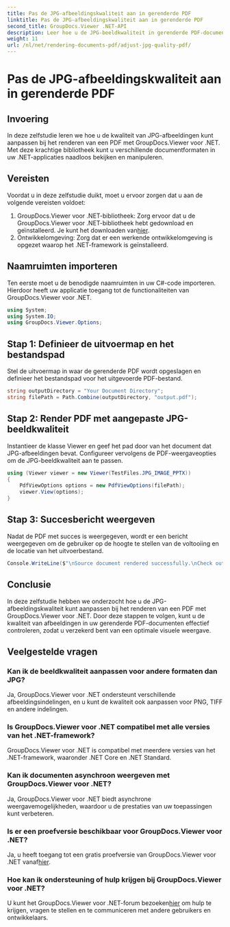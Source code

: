 ```yaml
---
title: Pas de JPG-afbeeldingskwaliteit aan in gerenderde PDF
linktitle: Pas de JPG-afbeeldingskwaliteit aan in gerenderde PDF
second_title: GroupDocs.Viewer .NET-API
description: Leer hoe u de JPG-beeldkwaliteit in gerenderde PDF-documenten kunt aanpassen met GroupDocs.Viewer voor .NET. Verbeter uw documentkijkervaring.
weight: 11
url: /nl/net/rendering-documents-pdf/adjust-jpg-quality-pdf/
---
```


# Pas de JPG-afbeeldingskwaliteit aan in gerenderde PDF

## Invoering
In deze zelfstudie leren we hoe u de kwaliteit van JPG-afbeeldingen kunt aanpassen bij het renderen van een PDF met GroupDocs.Viewer voor .NET. Met deze krachtige bibliotheek kunt u verschillende documentformaten in uw .NET-applicaties naadloos bekijken en manipuleren.
## Vereisten
Voordat u in deze zelfstudie duikt, moet u ervoor zorgen dat u aan de volgende vereisten voldoet:
1.  GroupDocs.Viewer voor .NET-bibliotheek: Zorg ervoor dat u de GroupDocs.Viewer voor .NET-bibliotheek hebt gedownload en geïnstalleerd. Je kunt het downloaden van[hier](https://releases.groupdocs.com/viewer/net/).
2. Ontwikkelomgeving: Zorg dat er een werkende ontwikkelomgeving is opgezet waarop het .NET-framework is geïnstalleerd.

## Naamruimten importeren
Ten eerste moet u de benodigde naamruimten in uw C#-code importeren. Hierdoor heeft uw applicatie toegang tot de functionaliteiten van GroupDocs.Viewer voor .NET.
```csharp
using System;
using System.IO;
using GroupDocs.Viewer.Options;
```
## Stap 1: Definieer de uitvoermap en het bestandspad
Stel de uitvoermap in waar de gerenderde PDF wordt opgeslagen en definieer het bestandspad voor het uitgevoerde PDF-bestand.
```csharp
string outputDirectory = "Your Document Directory";
string filePath = Path.Combine(outputDirectory, "output.pdf");
```
## Stap 2: Render PDF met aangepaste JPG-beeldkwaliteit
Instantieer de klasse Viewer en geef het pad door van het document dat JPG-afbeeldingen bevat. Configureer vervolgens de PDF-weergaveopties om de JPG-beeldkwaliteit aan te passen.
```csharp
using (Viewer viewer = new Viewer(TestFiles.JPG_IMAGE_PPTX))
{               
    PdfViewOptions options = new PdfViewOptions(filePath);
    viewer.View(options);
}
```
## Stap 3: Succesbericht weergeven
Nadat de PDF met succes is weergegeven, wordt er een bericht weergegeven om de gebruiker op de hoogte te stellen van de voltooiing en de locatie van het uitvoerbestand.
```csharp
Console.WriteLine($"\nSource document rendered successfully.\nCheck output in {outputDirectory}.");
```

## Conclusie
In deze zelfstudie hebben we onderzocht hoe u de JPG-afbeeldingskwaliteit kunt aanpassen bij het renderen van een PDF met GroupDocs.Viewer voor .NET. Door deze stappen te volgen, kunt u de kwaliteit van afbeeldingen in uw gerenderde PDF-documenten effectief controleren, zodat u verzekerd bent van een optimale visuele weergave.
## Veelgestelde vragen
### Kan ik de beeldkwaliteit aanpassen voor andere formaten dan JPG?
Ja, GroupDocs.Viewer voor .NET ondersteunt verschillende afbeeldingsindelingen, en u kunt de kwaliteit ook aanpassen voor PNG, TIFF en andere indelingen.
### Is GroupDocs.Viewer voor .NET compatibel met alle versies van het .NET-framework?
GroupDocs.Viewer voor .NET is compatibel met meerdere versies van het .NET-framework, waaronder .NET Core en .NET Standard.
### Kan ik documenten asynchroon weergeven met GroupDocs.Viewer voor .NET?
Ja, GroupDocs.Viewer voor .NET biedt asynchrone weergavemogelijkheden, waardoor u de prestaties van uw toepassingen kunt verbeteren.
### Is er een proefversie beschikbaar voor GroupDocs.Viewer voor .NET?
 Ja, u heeft toegang tot een gratis proefversie van GroupDocs.Viewer voor .NET vanaf[hier](https://releases.groupdocs.com/).
### Hoe kan ik ondersteuning of hulp krijgen bij GroupDocs.Viewer voor .NET?
 U kunt het GroupDocs.Viewer voor .NET-forum bezoeken[hier](https://forum.groupdocs.com/c/viewer/9) om hulp te krijgen, vragen te stellen en te communiceren met andere gebruikers en ontwikkelaars.